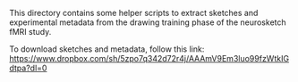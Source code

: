 
This directory contains some helper scripts to extract sketches and experimental metadata from the drawing training phase of the neurosketch fMRI study.

To download sketches and metadata, follow this link: https://www.dropbox.com/sh/5zpo7q342d72r4j/AAAmV9Em3luo99fzWtkIGdtpa?dl=0